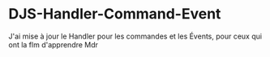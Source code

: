 # DJS-Handler-Command-Event
J'ai mise à jour le Handler pour les commandes et les Évents, pour ceux qui ont la flm d'apprendre Mdr
